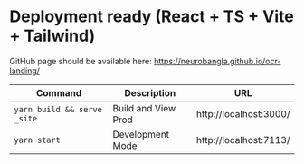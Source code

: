 # Deployment ready (React + TS + Vite + Tailwind)

GitHub page should be available here: https://neurobangla.github.io/ocr-landing/

| Command       | Description               | URL |
|---------------|---------------------------|------|
| `yarn build && serve _site`   | Build and View Prod | http://localhost:3000/ |
| `yarn start` | Development Mode | http://localhost:7113/  |